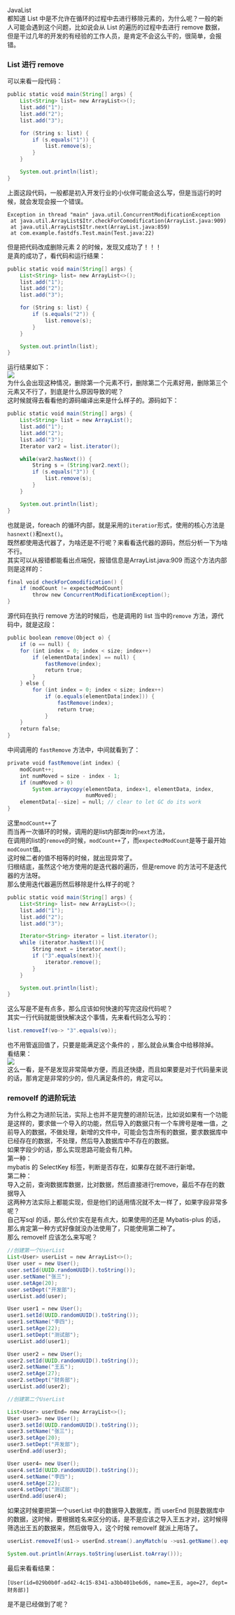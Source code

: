 JavaList<br />都知道 List 中是不允许在循环的过程中去进行移除元素的，为什么呢？一般的新人可能会遇到这个问题，比如说会从 List 的遍历的过程中去进行 remove 数据，但是干过几年的开发的有经验的工作人员，是肯定不会这么干的，很简单，会报错。
<a name="wKCUm"></a>
### List 进行 remove
可以来看一段代码：
```java
public static void main(String[] args) {
    List<String> list= new ArrayList<>();
    list.add("1");
    list.add("2");
    list.add("3");

    for (String s: list) {
        if (s.equals("1")) {
            list.remove(s);
        }
    }

    System.out.println(list);
}
```
上面这段代码，一般都是初入开发行业的小伙伴可能会这么写，但是当运行的时候，就会发现会报一个错误。
```
Exception in thread "main" java.util.ConcurrentModificationException
 at java.util.ArrayList$Itr.checkForComodification(ArrayList.java:909)
 at java.util.ArrayList$Itr.next(ArrayList.java:859)
 at com.example.fastdfs.Test.main(Test.java:22)
```
但是把代码改成删除元素 2 的时候，发现又成功了！！！<br />是真的成功了，看代码和运行结果：
```java
public static void main(String[] args) {
    List<String> list= new ArrayList<>();
    list.add("1");
    list.add("2");
    list.add("3");

    for (String s: list) {
        if (s.equals("2")) {
            list.remove(s);
        }
    }

    System.out.println(list);
}
```
运行结果如下：<br />![](https://cdn.nlark.com/yuque/0/2022/png/396745/1669595432079-d3badeba-fea1-4dbf-a3c3-0169f6d0df42.png#averageHue=%232f2e2e&clientId=ufaed2275-27dc-4&from=paste&id=u1fad5ddf&originHeight=137&originWidth=587&originalType=url&ratio=1&rotation=0&showTitle=false&status=done&style=none&taskId=u963f0b42-3fd9-4146-a596-a8207ed4205&title=)<br />为什么会出现这种情况，删除第一个元素不行，删除第二个元素好用，删除第三个元素又不行了，到底是什么原因导致的呢？<br />这时候就得去看看他的源码编译出来是什么样子的。源码如下：
```java
public static void main(String[] args) {
    List<String> list = new ArrayList();
    list.add("1");
    list.add("2");
    list.add("3");
    Iterator var2 = list.iterator();

    while(var2.hasNext()) {
        String s = (String)var2.next();
        if (s.equals("3")) {
            list.remove(s);
        }
    }

    System.out.println(list);
}
```
也就是说，foreach 的循环内部，就是采用的`iteratior`形式，使用的核心方法是`hasnext()`和`next()`。<br />既然都使用迭代器了，为啥还是不行呢？来看看迭代器的源码，然后分析一下为啥不行。<br />其实可以从报错都能看出点端倪，报错信息是ArrayList.java:909  而这个方法内部则是这样的：
```java
final void checkForComodification() {
    if (modCount != expectedModCount)
        throw new ConcurrentModificationException();
}
```
源代码在执行 remove 方法的时候后，也是调用的 list 当中的`remove` 方法，源代码中，就是这段：
```java
public boolean remove(Object o) {
    if (o == null) {
    for (int index = 0; index < size; index++)
        if (elementData[index] == null) {
            fastRemove(index);
            return true;
        }
    } else {
        for (int index = 0; index < size; index++)
            if (o.equals(elementData[index])) {
                fastRemove(index);
                return true;
            }
    }
    return false;
}
```
中间调用的 `fastRemove` 方法中，中间就看到了：
```java
private void fastRemove(int index) {
    modCount++;
    int numMoved = size - index - 1;
    if (numMoved > 0)
        System.arraycopy(elementData, index+1, elementData, index,
                         numMoved);
    elementData[--size] = null; // clear to let GC do its work
}
```
这里`modCount++`了<br />而当再一次循环的时候，调用的是list内部类itr的`next`方法，<br />在调用的list的`remove`的时候，`modCount++`了，而`expectedModCount`是等于最开始`modCount`值。<br />这时候二者的值不相等的时候，就出现异常了。<br />归根结底，虽然这个地方使用的是迭代器的遍历，但是remove 的方法可不是迭代器的方法呀。<br />那么使用迭代器遍历然后移除是什么样子的呢？
```java
public static void main(String[] args) {
    List<String> list= new ArrayList<>();
    list.add("1");
    list.add("2");
    list.add("3");

    Iterator<String> iterator = list.iterator();
    while (iterator.hasNext()){
        String next = iterator.next();
        if ("3".equals(next)){
            iterator.remove();
        }
    }

    System.out.println(list);
}
```
这么写是不是有点多，那么应该如何快速的写完这段代码呢？<br />其实一行代码就能很快解决这个事情，先来看代码怎么写的：
```java
list.removeIf(vo-> "3".equals(vo));
```
也不用管返回值了，只要是能满足这个条件的 ，那么就会从集合中给移除掉。<br />看结果：<br />![](https://cdn.nlark.com/yuque/0/2022/png/396745/1669595432098-88391b93-4d32-440e-9f75-c022c7dca51d.png#averageHue=%232d2d2c&clientId=ufaed2275-27dc-4&from=paste&id=u0b84fc60&originHeight=225&originWidth=583&originalType=url&ratio=1&rotation=0&showTitle=false&status=done&style=none&taskId=ueb6ad998-0da6-4ad0-ab83-a6fbe1c63b6&title=)<br />这么一看，是不是发现非常简单方便，而且还快捷，而且如果要是对于代码量来说的话，那肯定是非常的少的，但凡满足条件的，肯定可以。
<a name="snur0"></a>
### removeIf 的进阶玩法
为什么称之为进阶玩法，实际上也并不是完整的进阶玩法，比如说如果有一个功能是这样的，要求做一个导入的功能，然后导入的数据只有一个车牌号是唯一值，之前导入的数据，不做处理，新增的文件中，可能会包含所有的数据，要求数据库中已经存在的数据，不处理，然后导入数据库中不存在的数据。<br />如果字段少的话，那么实现思路可能会有几种。<br />第一种：<br />mybatis 的 SelectKey 标签，判断是否存在，如果存在就不进行新增。<br />第二种：<br />导入之前，查询数据库数据，比对数据，然后直接进行remove，最后不存在的数据导入<br />这两种方法实际上都能实现，但是他们的适用情况就不太一样了，如果字段非常多呢？<br />自己写sql 的话，那么代价实在是有点大，如果使用的还是 Mybatis-plus 的话，那么肯定第一种方式好像就没办法使用了，只能使用第二种了。<br />那么 removeIf 应该怎么来写呢？
```java
//创建第一个UserList
List<User> userList = new ArrayList<>();
User user = new User();
user.setId(UUID.randomUUID().toString());
user.setName("张三");
user.setAge(20);
user.setDept("开发部");
userList.add(user);

User user1 = new User();
user1.setId(UUID.randomUUID().toString());
user1.setName("李四");
user1.setAge(22);
user1.setDept("测试部");
userList.add(user1);

User user2 = new User();
user2.setId(UUID.randomUUID().toString());
user2.setName("王五");
user2.setAge(27);
user2.setDept("财务部");
userList.add(user2);

//创建第二个UserList

List<User> userEnd= new ArrayList<>();
User user3= new User();
user3.setId(UUID.randomUUID().toString());
user3.setName("张三");
user3.setAge(20);
user3.setDept("开发部");
userEnd.add(user3);

User user4= new User();
user4.setId(UUID.randomUUID().toString());
user4.setName("李四");
user4.setAge(22);
user4.setDept("测试部");
userEnd.add(user4);
```
如果这时候要把第一个userList 中的数据导入数据库，而 userEnd 则是数据库中的数据，这时候，要根据姓名来区分的话，是不是应该之导入王五才对，这时候得筛选出王五的数据来，然后做导入，这个时候 removeIf 就派上用场了。
```java
userList.removeIf(us1-> userEnd.stream().anyMatch(u ->us1.getName().equals(u.getName())));

System.out.println(Arrays.toString(userList.toArray()));
```
最后来看看结果：
```
[User(id=029b0b0f-ad42-4c15-8341-a3bb401be6d6, name=王五, age=27, dept=财务部)]
```
是不是已经做到了呢？

